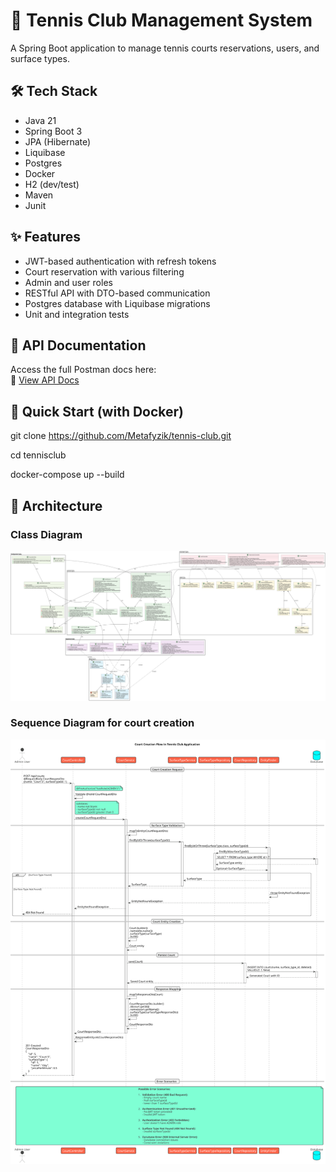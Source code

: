 # 🎾 Tennis Club Management System
A Spring Boot application to manage tennis courts reservations, users, and surface types.

## 🛠️ Tech Stack
- Java 21
- Spring Boot 3
- JPA (Hibernate)
- Liquibase
- Postgres
- Docker
- H2 (dev/test)
- Maven
- Junit

## ✨ Features
- JWT-based authentication with refresh tokens
- Court reservation with various filtering
- Admin and user roles
- RESTful API with DTO-based communication
- Postgres database with Liquibase migrations
- Unit and integration tests

## 📘 API Documentation
Access the full Postman docs here:  
🔗 [View API Docs](https://documenter.getpostman.com/view/38876428/2sB34bL4B9)

## 🚀 Quick Start (with Docker)
git clone https://github.com/Metafyzik/tennis-club.git

cd tennisclub

docker-compose up --build

## 🧩 Architecture

### Class Diagram
![Class Diagram](docs/uml/tennis-court-class-diagram.svg)

### Sequence Diagram for court creation
![Sequence Diagram](docs/uml/sequence-diagram-court-creation.svg)
